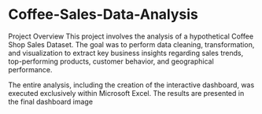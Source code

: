 # Coffee-Sales-Data-Analysis

Project Overview
This project involves the analysis of a hypothetical Coffee Shop Sales Dataset. The goal was to perform data cleaning, transformation, and visualization to extract key business insights regarding sales trends, top-performing products, customer behavior, and geographical performance.

The entire analysis, including the creation of the interactive dashboard, was executed exclusively within Microsoft Excel. The results are presented in the final dashboard image
